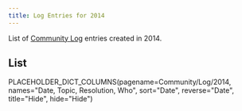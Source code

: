 ```yaml
---
title: Log Entries for 2014
---
```



List of [Community Log](/src/Community/Logs/index.md) entries created in 2014.



## List

PLACEHOLDER_DICT_COLUMNS(pagename=Community/Log/2014, names="Date, Topic, Resolution, Who", sort="Date", reverse="Date", title="Hide", hide="Hide")

